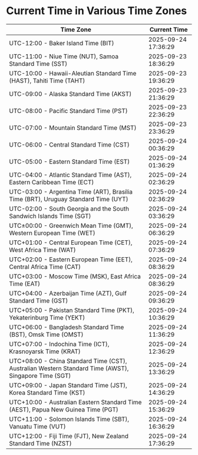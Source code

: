 # Current Time in Various Time Zones

| Time Zone | Current Time |
|-----------|--------------|
| UTC-12:00 - Baker Island Time (BIT) | 2025-09-24 17:36:29 |
| UTC-11:00 - Niue Time (NUT), Samoa Standard Time (SST) | 2025-09-23 18:36:29 |
| UTC-10:00 - Hawaii-Aleutian Standard Time (HAST), Tahiti Time (TAHT) | 2025-09-23 19:36:29 |
| UTC-09:00 - Alaska Standard Time (AKST) | 2025-09-23 21:36:29 |
| UTC-08:00 - Pacific Standard Time (PST) | 2025-09-23 22:36:29 |
| UTC-07:00 - Mountain Standard Time (MST) | 2025-09-23 23:36:29 |
| UTC-06:00 - Central Standard Time (CST) | 2025-09-24 00:36:29 |
| UTC-05:00 - Eastern Standard Time (EST) | 2025-09-24 01:36:29 |
| UTC-04:00 - Atlantic Standard Time (AST), Eastern Caribbean Time (ECT) | 2025-09-24 02:36:29 |
| UTC-03:00 - Argentina Time (ART), Brasília Time (BRT), Uruguay Standard Time (UYT) | 2025-09-24 02:36:29 |
| UTC-02:00 - South Georgia and the South Sandwich Islands Time (SGT) | 2025-09-24 03:36:29 |
| UTC±00:00 - Greenwich Mean Time (GMT), Western European Time (WET) | 2025-09-24 06:36:29 |
| UTC+01:00 - Central European Time (CET), West Africa Time (WAT) | 2025-09-24 07:36:29 |
| UTC+02:00 - Eastern European Time (EET), Central Africa Time (CAT) | 2025-09-24 08:36:29 |
| UTC+03:00 - Moscow Time (MSK), East Africa Time (EAT) | 2025-09-24 08:36:29 |
| UTC+04:00 - Azerbaijan Time (AZT), Gulf Standard Time (GST) | 2025-09-24 09:36:29 |
| UTC+05:00 - Pakistan Standard Time (PKT), Yekaterinburg Time (YEKT) | 2025-09-24 10:36:29 |
| UTC+06:00 - Bangladesh Standard Time (BST), Omsk Time (OMST) | 2025-09-24 11:36:29 |
| UTC+07:00 - Indochina Time (ICT), Krasnoyarsk Time (KRAT) | 2025-09-24 12:36:29 |
| UTC+08:00 - China Standard Time (CST), Australian Western Standard Time (AWST), Singapore Time (SGT) | 2025-09-24 13:36:29 |
| UTC+09:00 - Japan Standard Time (JST), Korea Standard Time (KST) | 2025-09-24 14:36:29 |
| UTC+10:00 - Australian Eastern Standard Time (AEST), Papua New Guinea Time (PGT) | 2025-09-24 15:36:29 |
| UTC+11:00 - Solomon Islands Time (SBT), Vanuatu Time (VUT) | 2025-09-24 16:36:29 |
| UTC+12:00 - Fiji Time (FJT), New Zealand Standard Time (NZST) | 2025-09-24 17:36:29 |
